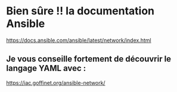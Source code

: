 # Bien sûre !! la documentation Ansible 

https://docs.ansible.com/ansible/latest/network/index.html

## Je vous conseille fortement de découvrir le langage YAML avec :

https://iac.goffinet.org/ansible-network/
